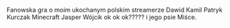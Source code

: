 Fanowska gra o moim ukochanym polskim streamerze Dawid Kamil Patryk Kurczak Minecraft Jasper Wójcik ok ok ok????? i jego psie Miśce.
